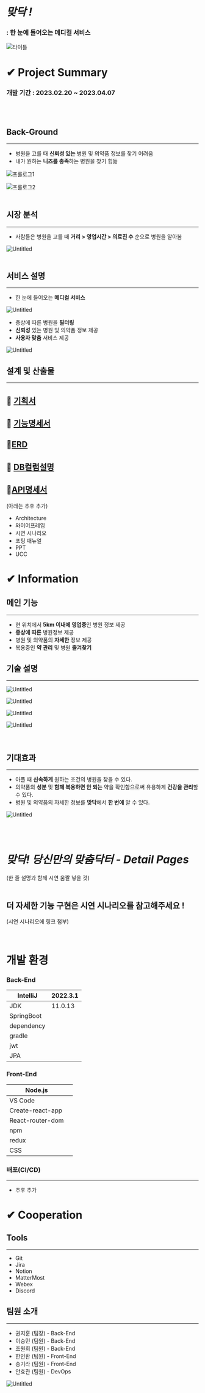 # *맞닥 !*

### :  한 눈에 들어오는 메디컬 서비스

![타이틀](DOCS/images/%ED%83%80%EC%9D%B4%ED%8B%80.png)

# ✔ Project Summary

### 개발 기간 : 2023.02.20 ~ 2023.04.07
<br>
<br>

## Back-Ground

---

- 병원을 고를 때 **신뢰성 있는** 병원 및 의약품 정보를 찾기 어려움
- 내가 원하는 **니즈를 충족**하는 병원을 찾기 힘듦

![프롤로그1](DOCS/images/%ED%94%84%EB%A1%A4%EB%A1%9C%EA%B7%B81.png)

![프롤로그2](DOCS/images/%ED%94%84%EB%A1%A4%EB%A1%9C%EA%B7%B82.png)
<br>
<br>

## 시장 분석

---

- 사람들은 병원을 고를 때 **거리 > 영업시간 > 의료진 수** 순으로 병원을 알아봄

![Untitled](DOCS/images/%EC%8B%9C%EC%9E%A5%EB%B6%84%EC%84%9D.png)
<br>
<br>

## 서비스 설명

---

- 한 눈에 들어오는 **메디컬 서비스**

![Untitled](DOCS/images/%EC%84%9C%EB%B9%84%EC%8A%A4%EC%86%8C%EA%B0%9C1.png)

- 증상에 따른 병원을 **필터링**
- **신뢰성** 있는 병원 및 의약품 정보 제공
- **사용자 맞춤** 서비스 제공

![Untitled](DOCS/images/%EC%84%9C%EB%B9%84%EC%8A%A4%EC%86%8C%EA%B0%9C2.png)

## 설계 및 산출물

---
## 🏣 [기획서](./DOCS/맞닥_기획서.md)
## 📜 [기능명세서](./DOCS/기능명세서.md)
## 💾[ERD](./DOCS/ERD.md) 
## 🔑 [DB컬럼설명](./DOCS/DB컬럼설명.md)
## 📡[API명세서](./DOCS/API명세서.md)
(아래는 추후 추가)
- Architecture
- 와이어프레임
- 시연 시나리오
- 포팅 매뉴얼
- PPT
- UCC

# ✔ Information


## 메인 기능

---

- 현 위치에서 **5km 이내에 영업중**인 병원 정보 제공
- **증상에 따른** 병원정보 제공
- 병원 및 의약품의 **자세한** 정보 제공
- 복용중인 **약 관리** 및 병원 **즐겨찾기**

## 기술 설명

---

![Untitled](DOCS/images/%EA%B8%B0%EC%88%A0%EC%84%A4%EB%AA%851.png)

![Untitled](DOCS/images/%EA%B8%B0%EC%88%A0%EC%84%A4%EB%AA%852.png)

![Untitled](DOCS/images/%EA%B8%B0%EC%88%A0%EC%84%A4%EB%AA%853.png)

![Untitled](DOCS/images/%EA%B8%B0%EC%88%A0%EC%84%A4%EB%AA%854.png)

<br>

## 기대효과

---

- 아플 때 **신속하게** 원하는 조건의 병원을 찾을 수 있다.
- 의약품의 **성분** 및 **함께 복용하면 안 되는** 약을 확인함으로써 유용하게 **건강을 관리**할 수 있다.
- 병원 및 의약품의 자세한 정보를 **맞닥**에서 **한 번에** 알 수 있다.

![Untitled](DOCS/images/%EA%B8%B0%EB%8C%80%ED%9A%A8%EA%B3%BC.png)

<br>
<br>

# *맞닥! 당신만의 맞춤닥터  - Detail Pages*

(한 줄 설명과 함께 시연 움짤 넣을 것)
<br>
<br>

## 더 자세한 기능 구현은 시연 시나리오를 참고해주세요 !

(시연 시나리오에 링크 첨부)

<br>

# 개발 환경

### Back-End

| IntelliJ | 2022.3.1 |
| --- | --- |
| JDK | 11.0.13 |
| SpringBoot |  |
| dependency |  |
| gradle |  |
| jwt |  |
| JPA |  |

### Front-End

| Node.js |  |
| --- | --- |
| VS Code |  |
| Create-react-app |  |
| React-router-dom |  |
| npm |  |
| redux |  |
| CSS |  |

### 배포(CI/CD)

---

- 추후 추가

# ✔ Cooperation


## Tools

---

- Git
- Jira
- Notion
- MatterMost
- Webex
- Discord

## 팀원 소개

---

- 권지훈 (팀장) - Back-End
- 이승민 (팀원) - Back-End
- 조원희 (팀원) - Back-End
- 한인환 (팀원) - Front-End
- 송기라 (팀원) - Front-End
- 안효관 (팀원) - DevOps

![Untitled](DOCS/images/%ED%8C%80%EC%9B%90%EC%86%8C%EA%B0%9C.png)


